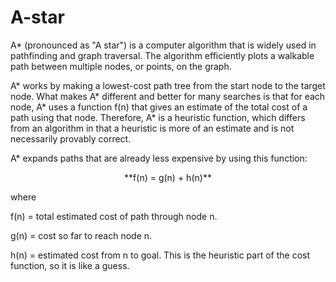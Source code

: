 # A-star

A* (pronounced as "A star") is a computer algorithm that is widely used in pathfinding and graph traversal. The algorithm efficiently plots a walkable path between multiple nodes, or points, on the graph. 

A* works by making a lowest-cost path tree from the start node to the target node. What makes A* different and better for many searches is that for each node, A* uses a function f(n) that gives an estimate of the total cost of a path using that node. Therefore, A* is a heuristic function, which differs from an algorithm in that a heuristic is more of an estimate and is not necessarily provably correct. 

A* expands paths that are already less expensive by using this function: 

<div align="center">**f(n) = g(n) + h(n)**</div>

where

f(n) = total estimated cost of path through node n.

g(n) = cost so far to reach node n.

h(n) = estimated cost from n to goal. This is the heuristic part of the cost function, so it is like a guess. 
